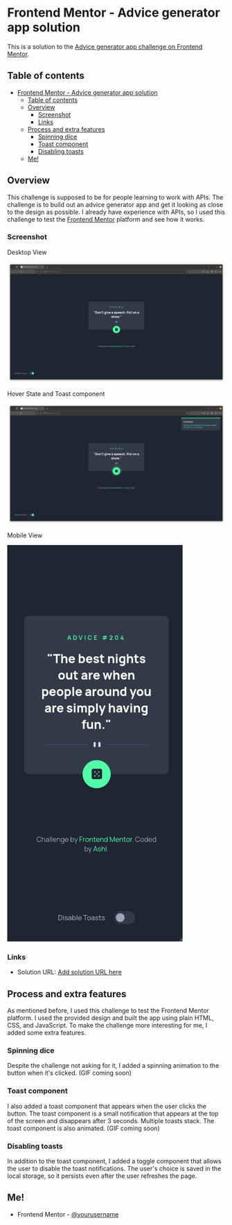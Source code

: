 # Frontend Mentor - Advice generator app solution

This is a solution to the [Advice generator app challenge on Frontend Mentor](https://www.frontendmentor.io/challenges/advice-generator-app-QdUG-13db).

## Table of contents

- [Frontend Mentor - Advice generator app solution](#frontend-mentor---advice-generator-app-solution)
  - [Table of contents](#table-of-contents)
  - [Overview](#overview)
    - [Screenshot](#screenshot)
    - [Links](#links)
  - [Process and extra features](#process-and-extra-features)
    - [Spinning dice](#spinning-dice)
    - [Toast component](#toast-component)
    - [Disabling toasts](#disabling-toasts)
  - [Me!](#me)

## Overview

This challenge is supposed to be for people learning to work with APIs. The challenge is to build out an advice generator app and get it looking as close to the design as possible. I already have experience with APIs, so I used this challenge to test the [Frontend Mentor](https://www.frontendmentor.io) platform and see how it works.

### Screenshot

Desktop View

![Desktop](./screenshots/default.png)

Hover State and Toast component

![Hover and Toast](screenshots/hover-toast.png)

Mobile View

![Mobile](./screenshots/mobile.png)

### Links

- Solution URL: [Add solution URL here](https://your-solution-url.com)

## Process and extra features

As mentioned before, I used this challenge to test the Frontend Mentor platform. I used the provided design and built the app using plain HTML, CSS, and JavaScript. To make the challenge more interesting for me, I added some extra features.

### Spinning dice

Despite the challenge not asking for it, I added a spinning animation to the button when it's clicked. (GIF coming soon)

### Toast component

I also added a toast component that appears when the user clicks the button. The toast component is a small notification that appears at the top  of the screen and disappears after 3 seconds. Multiple toasts stack. The toast component is also animated. (GIF coming soon)

### Disabling toasts

In addition to the toast component, I added a toggle component that allows the user to disable the toast notifications. The user's choice is saved in the local storage, so it persists even after the user refreshes the page.

## Me!

- Frontend Mentor - [@yourusername](https://www.frontendmentor.io/profile/Ashlc)

